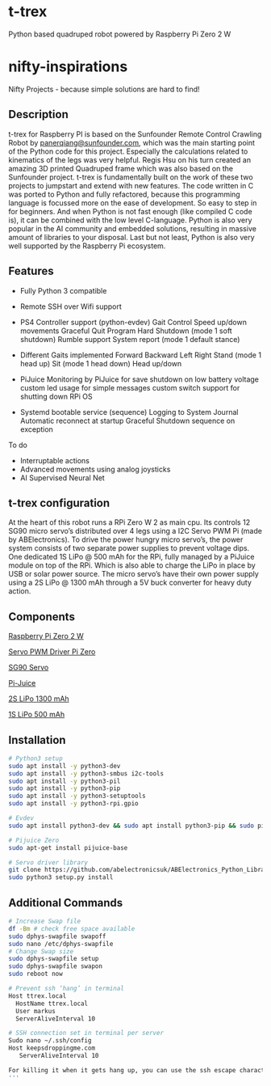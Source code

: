 # t-trex
Python based quadruped robot powered by Raspberry Pi Zero 2 W

# nifty-inspirations
Nifty Projects - because simple solutions are hard to find!

## Description

t-trex for Raspberry PI is based on the Sunfounder Remote Control Crawling Robot by panerqiang@sunfounder.com, which was the main starting point of the Python code for this project. Especially the calculations related to kinematics of the legs was very helpful. Regis Hsu on his turn created an amazing 3D printed Quadruped frame which was also based on the Sunfounder project. t-trex is fundamentally built on the work of these two projects to jumpstart and extend with new features. The code written in C was ported to Python and fully refactored, because this programming language is focussed more on the ease of development. So easy to step in for beginners. And when Python is not fast enough (like compiled C code is), it can be combined with the low level C-language. Python is also very popular in the AI community and embedded solutions, resulting in massive amount of libraries to your disposal. Last but not least, Python is also very well supported by the Raspberry Pi ecosystem. 

## Features
- Fully Python 3 compatible

- Remote SSH over Wifi support

- PS4 Controller support (python-evdev)
    Gait Control
    Speed up/down movements
    Graceful Quit Program Hard Shutdown (mode 1 soft shutdown)
    Rumble support
    System report (mode 1 default stance)

- Different Gaits implemented
    Forward 
    Backward
    Left
    Right
    Stand (mode 1 head up)
    Sit (mode 1 head down)
    Head up/down

- PiJuice
    Monitoring by PiJuice for save shutdown on low battery voltage
    custom led usage for simple messages
    custom switch support for shutting down RPi OS

- Systemd bootable service (sequence)
    Logging to System Journal
    Automatic reconnect at startup
    Graceful Shutdown sequence on exception

To do
- Interruptable actions
- Advanced movements using analog joysticks
- AI Supervised Neural Net

## t-trex configuration

At the heart of this robot runs a RPi Zero W 2 as main cpu. Its controls 12 SG90 micro servo’s distributed over 4 legs using a I2C Servo PWM Pi (made by ABElectronics). To drive the power hungry micro servo’s, the power system consists of two separate power supplies to prevent voltage dips. One dedicated 1S LiPo @ 500 mAh for the RPi, fully managed by a PiJuice module on top of the RPi. Which is also able to charge the LiPo in place by USB or solar power source. The micro servo’s have their own power supply using a 2S LiPo @ 1300 mAh through a 5V buck converter for heavy duty action.

## Components
[Raspberry Pi Zero 2 W](https://www.raspberrypi.com/products/raspberry-pi-zero-2-w/)

[Servo PWM Driver Pi Zero](https://www.abelectronics.co.uk/p/72/servo-pwm-pi-zero)

[SG90 Servo](https://www.kiwi-electronics.com/nl/micro-servo-sg90-1-8kg-cm-9g-3018)

[Pi-Juice](https://github.com/PiSupply/PiJuice)

[2S LiPo 1300 mAh](https://www.velleman.eu/products/view/?id=434062)

[1S LiPo 500 mAh](https://uk.pi-supply.com/products/lithium-ion-polymer-battery-3-7v-500mah)

## Installation
```bash
# Python3 setup
sudo apt install -y python3-dev
sudo apt install -y python3-smbus i2c-tools
sudo apt install -y python3-pil
sudo apt install -y python3-pip
sudo apt install -y python3-setuptools
sudo apt install -y python3-rpi.gpio

# Evdev 
sudo apt install python3-dev && sudo apt install python3-pip && sudo pip install evdev

# Pijuice Zero
sudo apt-get install pijuice-base

# Servo driver library
git clone https://github.com/abelectronicsuk/ABElectronics_Python_Libraries.git
sudo python3 setup.py install
```

## Additional Commands
```bash
# Increase Swap file 
df -Bm # check free space available
sudo dphys-swapfile swapoff
sudo nano /etc/dphys-swapfile
# Change Swap size
sudo dphys-swapfile setup
sudo dphys-swapfile swapon
sudo reboot now

# Prevent ssh ‘hang’ in terminal
Host ttrex.local
  HostName ttrex.local
  User markus
  ServerAliveInterval 10

# SSH connection set in terminal per server 
Sudo nano ~/.ssh/config
Host keepsdroppingme.com
   ServerAliveInterval 10

For killing it when it gets hang up, you can use the ssh escape character: ~.
'''

